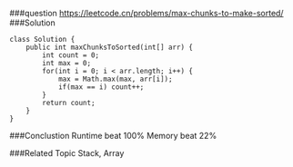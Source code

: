 ###question
https://leetcode.cn/problems/max-chunks-to-make-sorted/
###Solution
```
class Solution {
    public int maxChunksToSorted(int[] arr) {
        int count = 0;
        int max = 0;
        for(int i = 0; i < arr.length; i++) {
            max = Math.max(max, arr[i]);
            if(max == i) count++;
        }
        return count;
    }
}
```

###Conclustion
Runtime beat 100%
Memory beat 22%

###Related Topic
Stack, Array